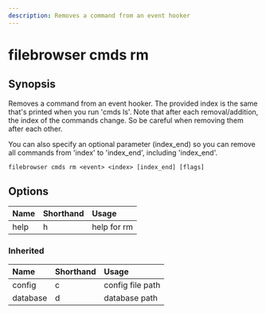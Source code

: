 ```yaml
---
description: Removes a command from an event hooker
---
```


# filebrowser cmds rm

## Synopsis

Removes a command from an event hooker. The provided index is the same that's printed when you run 'cmds ls'. Note that after each removal/addition, the index of the commands change. So be careful when removing them after each other.

You can also specify an optional parameter \(index\_end\) so you can remove all commands from 'index' to 'index\_end', including 'index\_end'.

```text
filebrowser cmds rm <event> <index> [index_end] [flags]
```

## Options

| Name | Shorthand | Usage |
| :--- | :--- | :--- |
| help | h | help for rm |

### Inherited

| Name | Shorthand | Usage |
| :--- | :--- | :--- |
| config | c | config file path |
| database | d | database path |

